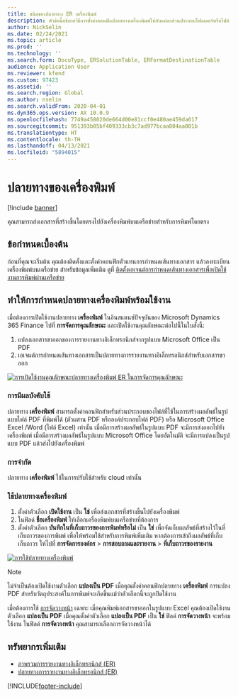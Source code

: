```yaml
---
title: ชนิดของปลายทาง ER เครื่องพิมพ์
description: หัวข้อนี้อธิบายวิธีการตั้งค่าคอนฟิกปลายทางเครื่องพิมพ์ให้กับแต่ละส่วนประกอบโฟลเดอร์หรือไฟล์ ของรูปแบบการรายงานทางอิเล็กทรอนิกส์ (ER)
author: NickSelin
ms.date: 02/24/2021
ms.topic: article
ms.prod: ''
ms.technology: ''
ms.search.form: DocuType, ERSolutionTable, ERFormatDestinationTable
audience: Application User
ms.reviewer: kfend
ms.custom: 97423
ms.assetid: ''
ms.search.region: Global
ms.author: nselin
ms.search.validFrom: 2020-04-01
ms.dyn365.ops.version: AX 10.0.9
ms.openlocfilehash: 7749a458020de664d00e81ccf0e480ae459da617
ms.sourcegitcommit: 951393b05bf409333cb3c7ad977bcaa804aa801b
ms.translationtype: HT
ms.contentlocale: th-TH
ms.lasthandoff: 04/13/2021
ms.locfileid: "5894015"
---
```

# <a name="printer-destination"></a><a name="PrinterDestinationType"></a>ปลายทางของเครื่องพิมพ์

[!include [banner](../includes/banner.md)]

คุณสามารถส่งเอกสารที่สร้างขึ้นโดยตรงไปยังเครื่องพิมพ์บนเครือข่ายสำหรับการพิมพ์โดยตรง

## <a name="prerequisites"></a>ข้อกำหนดเบื้องต้น

ก่อนที่คุณจะเริ่มต้น คุณต้องติดตั้งและตั้งค่าคอนฟิกตัวแทนการกำหนดเส้นทางเอกสาร แล้วลงทะเบียนเครื่องพิมพ์บนเครือข่าย สำหรับข้อมูลเพิ่มเติม ดูที่ [ติดตั้งเอเจนต์การกำหนดเส้นทางเอกสารเพื่อเปิดใช้งานการพิมพ์ผ่านเครือข่าย](./install-document-routing-agent.md)

## <a name="make-the-printer-destination-available"></a>ทำให้การกำหนดปลายทางเครื่องพิมพ์พร้อมใช้งาน

เมื่อต้องการเปิดใช้งานปลายทาง **เครื่องพิมพ์** ในอินสแตนซ์ปัจจุบันของ Microsoft Dynamics 365 Finance ไปที่ **การจัดการคุณลักษณะ** และเปิดใช้งานคุณลักษณะต่อไปนี้ในใบสั่งนี้:

1. แปลงเอกสารขาออกของการรายงานทางอิเล็กทรอนิกส์จากรูปแบบ Microsoft Office เป็น PDF
2. เอเจนต์การกำหนดเส้นทางเอกสารเป็นปลายทางการรายงานทางอิเล็กทรอนิกส์สำหรับเอกสารขาออก

[![การเปิดใช้งานคุณลักษณะปลายทางเครื่องพิมพ์ ER ในการจัดการคุณลักษณะ](./media/ER_Destinations-EnablePrinterDestinationFeature.png)](./media/ER_Destinations-EnablePrinterDestinationFeature.png)

### <a name="applicability"></a>การมีผลบังคับใช้

ปลายทาง **เครื่องพิมพ์** สามารถตั้งค่าคอนฟิกสำหรับส่วนประกอบของไฟล์ที่ใช้ในการสร้างผลลัพธ์ในรูปแบบไฟล์ PDF ที่พิมพ์ได้ (ตัวผสาน PDF หรือองค์ประกอบไฟล์ PDF) หรือ Microsoft Office Excel /Word (ไฟล์ Excel) เท่านั้น เมื่อมีการสร้างผลลัพธ์ในรูปแบบ PDF จะมีการส่งออกไปยังเครื่องพิมพ์ เมื่อมีการสร้างผลลัพธ์ในรูปแบบ Microsoft Office โดยอัตโนมัติ จะมีการแปลงเป็นรูปแบบ PDF แล้วส่งไปยังเครื่องพิมพ์

### <a name="limitations"></a>การจำกัด

ปลายทาง **เครื่องพิมพ์** ใช้ในการปรับใช้สำหรับ cloud เท่านั้น

### <a name="use-the-printer-destination"></a>ใช้ปลายทางเครื่องพิมพ์

1. ตั้งค่าตัวเลือก **เปิดใช้งาน** เป็น **ใช่** เพื่อส่งเอกสารที่สร้างขึ้นไปยังเครื่องพิมพ์
2. ในฟิลด์ **ชื่อเครื่องพิมพ์** ให้เลือกเครื่องพิมพ์บนเครือข่ายที่ต้องการ
3. ตั้งค่าตัวเลือก **บันทึกในที่เก็บถาวรของการพิมพ์หรือไม่** เป็น **ใช่** เพื่อจัดเก็บผลลัพธ์ที่สร้างไว้ในที่เก็บถาวรของการพิมพ์ เพื่อให้พร้อมใช้สำหรับการพิมพ์เพิ่มเติม หากต้องการเข้าถึงผลลัพธ์ที่เก็บเก็บถาวร ให้ไปที่ **การจัดการองค์กร** \> **การสอบถามและรายงาน** \> **ที่เก็บถาวรของรายงาน**

[![การใช้ปลายทางเครื่องพิมพ์](./media/ER_Destinations-PrinterDestination.png)](./media/ER_Destinations-PrinterDestination.png)

> [!NOTE]
> ไม่จำเป็นต้องเปิดใช้งานตัวเลือก **แปลงเป็น PDF** เมื่อคุณตั้งค่าคอนฟิกปลายทาง **เครื่องพิมพ์** การแปลง PDF สำหรับวัตถุประสงค์ในการพิมพ์จะเกิดขึ้นแม้ว่าตัวเลือกนี้จะถูกปิดใช้งาน

เมื่อต้องการใช้ [การจัดวางหน้า](electronic-reporting-destinations.md#SelectPdfPageOrientation) เฉพาะ เมื่อคุณพิมพ์เอกสารขาออกในรูปแบบ Excel คุณต้องเปิดใช้งานตัวเลือก **แปลงเป็น PDF** เมื่อคุณตั้งค่าตัวเลือก **แปลงเป็น PDF** เป็น **ใช่** ฟิลด์ **การจัดวางหน้า** จะพร้อมใช้งาน ในฟิลด์ **การจัดวางหน้า** คุณสามารถเลือกการจัดวางหน้าได้

## <a name="additional-resources"></a>ทรัพยากรเพิ่มเติม

- [ภาพรวมการรายงานทางอิเล็กทรอนิกส์ (ER)](general-electronic-reporting.md)
- [ปลายทางการรายงานทางอิเล็กทรอนิกส์ (ER)](electronic-reporting-destinations.md)


[!INCLUDE[footer-include](../../../includes/footer-banner.md)]